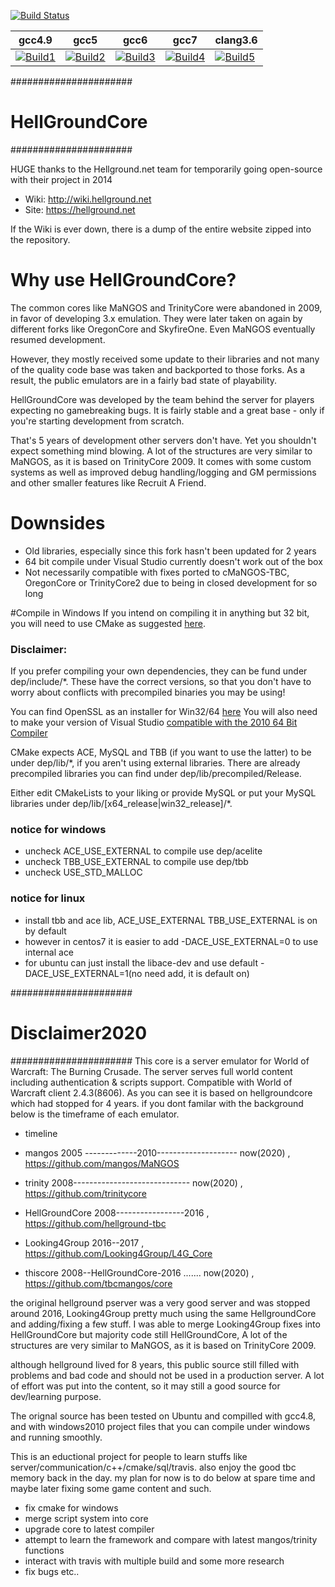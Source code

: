 [![Build Status](https://travis-ci.com/tbcmangos/core.svg?branch=master)](https://travis-ci.com/tbcmangos/core)

| gcc4.9            | gcc5              | gcc6              | gcc7              | clang3.6          |
|-------------------|-------------------|-------------------|-------------------|-------------------|
| [![Build1][1]][6] | [![Build2][2]][6] | [![Build3][3]][6] | [![Build4][4]][6] | [![Build5][5]][6] |

[1]: https://travis-matrix-badges.herokuapp.com/repos/tbcmangos/core/branches/master/1?use_travis_com=true
[2]: https://travis-matrix-badges.herokuapp.com/repos/tbcmangos/core/branches/master/2?use_travis_com=true
[3]: https://travis-matrix-badges.herokuapp.com/repos/tbcmangos/core/branches/master/3?use_travis_com=true
[4]: https://travis-matrix-badges.herokuapp.com/repos/tbcmangos/core/branches/master/4?use_travis_com=true
[5]: https://travis-matrix-badges.herokuapp.com/repos/tbcmangos/core/branches/master/5?use_travis_com=true
[6]: https://travis-ci.com/github/tbcmangos/core

######################
#   HellGroundCore   #
######################

HUGE thanks to the Hellground.net team for temporarily going open-source with their project in 2014
* Wiki: http://wiki.hellground.net
* Site: https://hellground.net

If the Wiki is ever down, there is a dump of the entire website zipped into the repository.

# Why use HellGroundCore?
The common cores like MaNGOS and TrinityCore were abandoned in 2009, in favor of developing 3.x emulation.
They were later taken on again by different forks like OregonCore and SkyfireOne. Even MaNGOS eventually resumed development.

However, they mostly received some update to their libraries and not many of the quality code base was taken and backported to those forks.
As a result, the public emulators are in a fairly bad state of playability. 

HellGroundCore was developed by the team behind the server for players expecting no gamebreaking bugs. It is fairly stable and a great base - only if you're starting development from scratch.

That's 5 years of development other servers don't have. Yet you shouldn't expect something mind blowing. A lot of the structures are very similar to MaNGOS, as it is based on TrinityCore 2009.
It comes with some custom systems as well as improved debug handling/logging and GM permissions and other smaller features like Recruit A Friend.

# Downsides
* Old libraries, especially since this fork hasn't been updated for 2 years
* 64 bit compile under Visual Studio currently doesn't work out of the box
* Not necessarily compatible with fixes ported to cMaNGOS-TBC, OregonCore or TrinityCore2 due to being in closed development for so long


#Compile in Windows
If you intend on compiling it in anything but 32 bit, you will need to use CMake as suggested [here](http://wiki.hellground.net/index.php/Building_under_Windows).

### Disclaimer:
If you prefer compiling your own dependencies, they can be fund under dep/include/*. These have the correct versions, so that you don't have to worry about conflicts with precompiled binaries you may be using!

You can find OpenSSL as an installer for Win32/64 [here](https://slproweb.com/products/Win32OpenSSL.html)
You will also need to make your version of Visual Studio [compatible with the 2010 64 Bit Compiler](http://stackoverflow.com/questions/1865069/how-to-compile-a-64-bit-application-using-visual-c-2010-express)

CMake expects ACE, MySQL and TBB (if you want to use the latter) to be under dep/lib/*, if you aren't using external libraries. 
There are already precompiled libraries you can find under dep/lib/precompiled/Release.

Either edit CMakeLists to your liking or provide MySQL or put your MySQL libraries under dep/lib/[x64_release|win32_release]/*.

### notice for windows
- uncheck ACE_USE_EXTERNAL to compile use dep/acelite
- uncheck TBB_USE_EXTERNAL to compile use dep/tbb
- uncheck USE_STD_MALLOC

### notice for linux
- install tbb and ace lib, ACE_USE_EXTERNAL TBB_USE_EXTERNAL is on by default
- however in centos7 it is easier to add -DACE_USE_EXTERNAL=0 to use internal ace
- for ubuntu can just install the libace-dev and use default -DACE_USE_EXTERNAL=1(no need add, it is default on)

######################
#   Disclaimer2020   #
######################
This core is a server emulator for World of Warcraft: The Burning Crusade. The server serves full world content including authentication & scripts support. Compatible with World of Warcraft client 2.4.3(8606).
As you can see it is based on hellgroundcore which had stopped for 4 years. if you dont familar with the background below is the timeframe of each emulator.

* timeline 
* mangos         2005 -------------2010-------------------- now(2020)    , https://github.com/mangos/MaNGOS
* trinity                 2008----------------------------- now(2020)    , https://github.com/trinitycore
* HellGroundCore          2008-----------------2016                      , https://github.com/hellground-tbc
* Looking4Group                                2016--2017                , https://github.com/Looking4Group/L4G_Core

* thiscore                2008--HellGroundCore-2016 ....... now(2020)    , https://github.com/tbcmangos/core  

the original hellground pserver was a very good server and was stopped around 2016, Looking4Group pretty much using the same HellgroundCore and adding/fixing a few stuff. 
I was able to merge Looking4Group fixes into HellGroundCore but majority code still HellGroundCore, A lot of the structures are very similar to MaNGOS, as it is based on TrinityCore 2009.

although hellground lived for 8 years, this public source still filled with problems and bad code and should not be used in a production server.
A lot of effort was put into the content, so it may still a good source for dev/learning purpose.

The orignal source has been tested on Ubuntu and compilled with gcc4.8, and with windows2010 project files that you can compile under windows and running smoothly. 

This is an eductional project for people to learn stuffs like server/communication/c++/cmake/sql/travis. also enjoy the good tbc memory back in the day.
my plan for now is to do below at spare time and maybe later fixing some game content and such.

* fix cmake for windows
* merge script system into core
* upgrade core to latest compiler
* attempt to learn the framework and compare with latest mangos/trinity functions
* interact with travis with multiple build and some more research
* fix bugs etc..